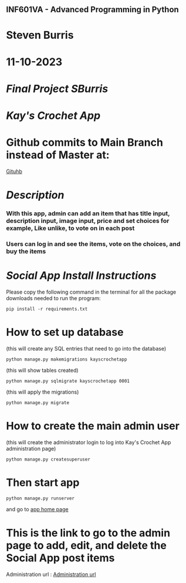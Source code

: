 ## INF601VA - Advanced Programming in Python
# Steven Burris
# 11-10-2023
# *Final Project SBurris*
# *Kay's Crochet App*

# Github commits to Main Branch instead of Master at: 
[Gituhb](https://github.com/stevenburris1978/KaysCrochetAppDjangoSBurris/tree/main)
# *Description*
### With this app, admin can add an item that has title input, description input, image input, price and set choices for example, Like unlike, to vote on in each post
### Users can log in and see the items, vote on the choices, and buy the items
# *Social App Install Instructions*
Please copy the following command in the terminal for all the package downloads needed to run the program:
```
pip install -r requirements.txt
```

# How to set up database
(this will create any SQL entries that need to go into the database)
```
python manage.py makemigrations kayscrochetapp
```
(this will show tables created)
```
python manage.py sqlmigrate kayscrochetapp 0001
```
(this will apply the migrations)
```
python manage.py migrate
```

# How to create the main admin user
(this will create the administrator login to log into Kay's Crochet App administration page)
```
python manage.py createsuperuser
```

# Then start app
```
python manage.py runserver
``` 
and go to [ app home page](http://127.0.0.1:8000)

# This is the link to go to the admin page to add, edit, and delete the Social App post items
Administration url : [Administration url](http://127.0.0.1:8000/admin)